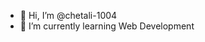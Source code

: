 - 👋 Hi, I’m @chetali-1004
- 🌱 I’m currently learning Web Development
<!---
chetali-1004/chetali-1004 is a ✨ special ✨ repository because its `README.md` (this file) appears on your GitHub profile.
You can click the Preview link to take a look at your changes.
--->
